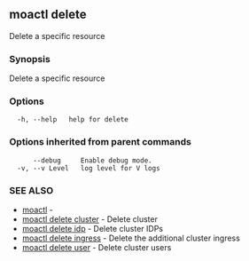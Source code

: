 ## moactl delete

Delete a specific resource

### Synopsis

Delete a specific resource

### Options

```
  -h, --help   help for delete
```

### Options inherited from parent commands

```
      --debug     Enable debug mode.
  -v, --v Level   log level for V logs
```

### SEE ALSO

* [moactl](moactl.md)	 - 
* [moactl delete cluster](moactl_delete_cluster.md)	 - Delete cluster
* [moactl delete idp](moactl_delete_idp.md)	 - Delete cluster IDPs
* [moactl delete ingress](moactl_delete_ingress.md)	 - Delete the additional cluster ingress
* [moactl delete user](moactl_delete_user.md)	 - Delete cluster users

